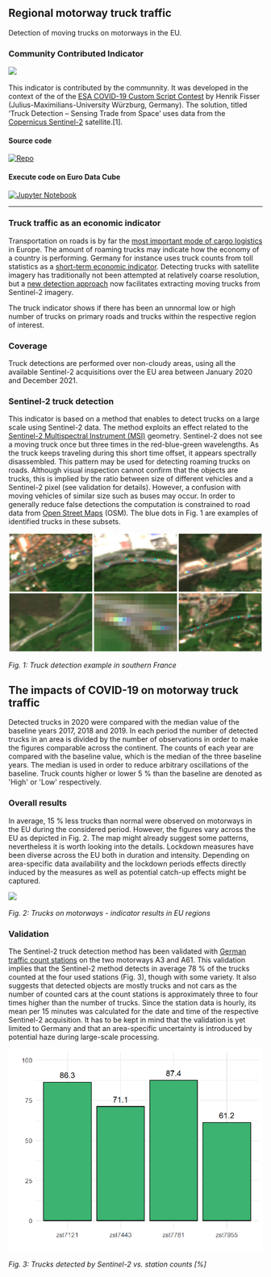 ## Regional motorway truck traffic

Detection of moving trucks on motorways in the EU. 

### Community Contributed Indicator 

![](https://img.shields.io/badge/eodash-community-blue)
  
This indicator is contributed by the communnity. It was developed in the context of the of the [ESA COVID-19 Custom Script Contest](https://www.esa.int/Applications/Observing_the_Earth/COVID-19_how_can_satellites_help) by Henrik Fisser (Julius-Maximilians-University Würzburg, Germany). The solution, titled ‘Truck Detection – Sensing Trade from Space’ uses data from the [Copernicus Sentinel-2](http://www.esa.int/Applications/Observing_the_Earth/Copernicus/Sentinel-2) satellite.[1]. 

#### Source code 

[![Repo](https://badgen.net/badge/icon/GitHub?icon=github&label)](https://github.com/hfisser/Truck_Detection_Sentinel2_COVID19) 

#### Execute code on Euro Data Cube 

[![Jupyter Notebook](https://img.shields.io/badge/jupyter-%23FA0F00.svg?style=for-the-badge&logo=jupyter&logoColor=white)](https://eurodatacube.com/notebooks/contributions/Detect_Trucks_Sentinel2.ipynb)
___________
### Truck traffic as an economic indicator
Transportation on roads is by far the [most important mode of cargo logistics](https://ec.europa.eu/eurostat/statistics-explained/index.php/Freight_transport_statistics_-_modal_split) in Europe. The amount of roaming trucks may indicate how the economy of a country is performing. Germany for instance uses truck counts from toll statistics as a [short-term economic indicator](https://www.destatis.de/EN/Service/EXDAT/Datensaetze/truck-toll-mileage.html). Detecting trucks with satellite imagery has traditionally not been attempted at relatively coarse resolution, but a [new detection approach](https://www.sentinel-hub.com/contest/#ResultsCovid) now facilitates extracting moving trucks from Sentinel-2 imagery. 

The truck indicator shows if there has been an unnormal low or high number of trucks on primary roads and trucks within the respective region of interest. 

### Coverage 

Truck detections are performed over non-cloudy areas, using all the available Sentinel-2 acquisitions over the EU area between January 2020 and December 2021. 

### Sentinel-2 truck detection
This indicator is based on a method that enables to detect trucks on a large scale using Sentinel-2 data. The method exploits an effect related to the [Sentinel-2 Multispectral Instrument (MSI)](https://earth.esa.int/web/sentinel/technical-guides/sentinel-2-msi/msi-instrument) geometry. Sentinel-2 does not see a moving truck once but three times in the red-blue-green wavelengths. As the truck keeps traveling during this short time offset, it appears spectrally disassembled. This pattern may be used for detecting roaming trucks on roads. Although visual inspection cannot confirm that the objects are trucks, this is implied by the ratio between size of different vehicles and a Sentinel-2 pixel (see validation for details). However, a confusion with moving vehicles of similar size such as buses may occur.
In order to generally reduce false detections the computation is constrained to road data from [Open Street Maps](https://wiki.openstreetmap.org/wiki/Key:highway) (OSM). The blue dots in Fig. 1 are examples of identified trucks in these subsets.

![](https://raw.githubusercontent.com/eurodatacube/eodash-assets/main/collections/E12c_truck_detections_primary_roads/E12c_2018-04-19_france.jpg)

*Fig. 1: Truck detection example in southern France*

## The impacts of COVID-19 on motorway truck traffic

Detected trucks in 2020 were compared with the median value of the baseline years 2017, 2018 and 2019. In each period the number of detected trucks in an area is divided by the number of observations in order to make the figures comparable across the continent. The counts of each year are compared with the baseline value, which is the median of the three baseline years. The median is used in order to reduce arbitrary oscillations of the baseline. Truck counts higher or lower 5 % than the baseline are denoted as 'High' or 'Low' respectively.

### Overall results
In average, 15 % less trucks than normal were observed on motorways in the EU during the considered period. However, the figures vary across the EU as depicted in Fig. 2. The map might already suggest some patterns, nevertheless it is worth looking into the details. Lockdown measures have been diverse across the EU both in duration and intensity. Depending on area-specific data availability and the lockdown periods effects directly induced by the measures as well as potential catch-up effects might be captured.

![](.https://raw.githubusercontent.com/eurodatacube/eodash-assets/main/collections/E12c_truck_detections_primary_roads/E12c_motorway_map.png)

*Fig. 2: Trucks on motorways - indicator results in EU regions*

### Validation
The Sentinel-2 truck detection method has been validated with [German traffic count stations](https://www.bast.de/BASt_2017/DE/Verkehrstechnik/Fachthemen/v2-verkehrszaehlung/zaehl_node.html) on the two motorways A3 and A61. This validation implies that the Sentinel-2 method detects in average 78 % of the trucks counted at the four used stations (Fig. 3), though with some variety. It also suggests that detected objects are mostly trucks and not cars as the number of counted cars at the count stations is approximately three to four times higher than the number of trucks.
Since the station data is hourly, its mean per 15 minutes was calculated for the date and time of the respective Sentinel-2 acquisition. It has to be kept in mind that the validation is yet limited to Germany and that an area-specific uncertainty is introduced by potential haze during large-scale processing.

![](https://raw.githubusercontent.com/eurodatacube/eodash-assets/main/collections/E12c_truck_detections_primary_roads/E12c_validation_percentages.png)

*Fig. 3: Trucks detected by Sentinel-2 vs. station counts [%]*
